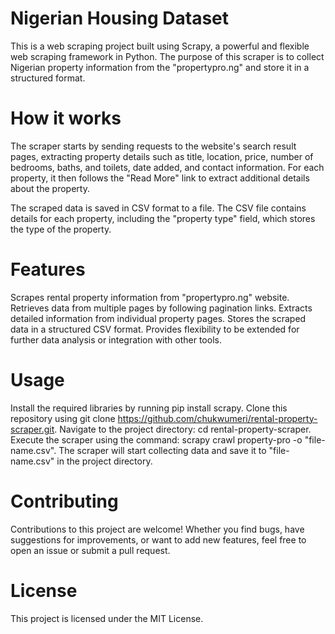 # Nigerian Housing Dataset
This is a web scraping project built using Scrapy, a powerful and flexible web scraping framework in Python. The purpose of this scraper is to collect Nigerian property information from the "propertypro.ng" and store it in a structured format.

# How it works
The scraper starts by sending requests to the website's search result pages, extracting property details such as title, location, price, number of bedrooms, baths, and toilets, date added, and contact information. For each property, it then follows the "Read More" link to extract additional details about the property.

The scraped data is saved in CSV format to a file. The CSV file contains details for each property, including the "property type" field, which stores the type of the property.

# Features
Scrapes rental property information from "propertypro.ng" website.
Retrieves data from multiple pages by following pagination links.
Extracts detailed information from individual property pages.
Stores the scraped data in a structured CSV format.
Provides flexibility to be extended for further data analysis or integration with other tools.

# Usage
Install the required libraries by running pip install scrapy.
Clone this repository using git clone https://github.com/chukwumeri/rental-property-scraper.git.
Navigate to the project directory: cd rental-property-scraper.
Execute the scraper using the command: scrapy crawl property-pro -o "file-name.csv".
The scraper will start collecting data and save it to "file-name.csv" in the project directory.

# Contributing
Contributions to this project are welcome! Whether you find bugs, have suggestions for improvements, or want to add new features, feel free to open an issue or submit a pull request.

# License
This project is licensed under the MIT License.
